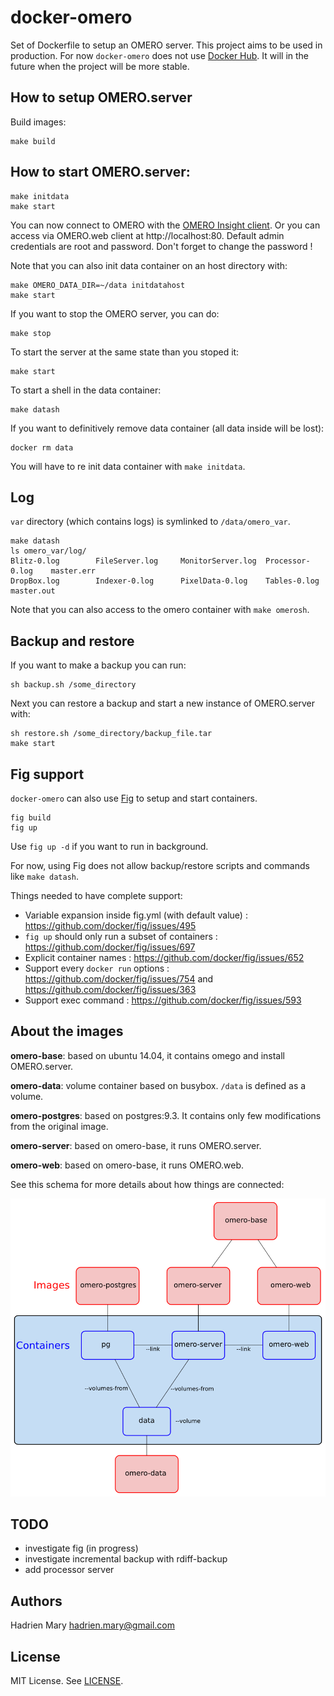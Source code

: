 # docker-omero

Set of Dockerfile to setup an OMERO server. This project aims to be used in production. For now `docker-omero` does not use [Docker Hub](https://hub.docker.com). It will in the future when the project will be more stable.

## How to setup OMERO.server

Build images:

```
make build
```

## How to start OMERO.server:

```
make initdata
make start
```

You can now connect to OMERO with the [OMERO Insight client](http://downloads.openmicroscopy.org/latest/omero5). Or you can access via OMERO.web client at http://localhost:80. Default admin credentials are root and password. Don't forget to change the password !

Note that you can also init data container on an host directory with:

```
make OMERO_DATA_DIR=~/data initdatahost
make start
```

If you want to stop the OMERO server, you can do:

```
make stop
```

To start the server at the same state than you stoped it:

```
make start
```

To start a shell in the data container:

```
make datash
```

If you want to definitively remove data container (all data inside will be lost):

```
docker rm data
```

You will have to re init data container with `make initdata`.

## Log

`var` directory (which contains logs) is symlinked to `/data/omero_var`.

```
make datash
ls omero_var/log/
Blitz-0.log        FileServer.log     MonitorServer.log  Processor-0.log    master.err
DropBox.log        Indexer-0.log      PixelData-0.log    Tables-0.log       master.out
```

Note that you can also access to the omero container with `make omerosh`.

## Backup and restore

If you want to make a backup you can run:

```
sh backup.sh /some_directory
```

Next you can restore a backup and start a new instance of OMERO.server with:

```
sh restore.sh /some_directory/backup_file.tar
make start
```

## Fig support

`docker-omero` can also use [Fig](http://www.fig.sh/index.html) to setup and start containers.

```
fig build
fig up
```

Use `fig up -d` if you want to run in background.

For now, using Fig does not allow backup/restore scripts and commands like `make datash`.

Things needed to have complete support:

- Variable expansion inside fig.yml (with default value) : https://github.com/docker/fig/issues/495
- `fig up` should only run a subset of containers : https://github.com/docker/fig/issues/697
- Explicit container names : https://github.com/docker/fig/issues/652
- Support every `docker run` options : https://github.com/docker/fig/issues/754 and https://github.com/docker/fig/issues/363
- Support exec command : https://github.com/docker/fig/issues/593

## About the images

**omero-base**: based on ubuntu 14.04, it contains omego and install OMERO.server.

**omero-data**: volume container based on busybox. `/data` is defined as a volume.

**omero-postgres**: based on postgres:9.3. It contains only few modifications from the original image.

**omero-server**: based on omero-base, it runs OMERO.server.

**omero-web**: based on omero-base, it runs OMERO.web.

See this schema for more details about how things are connected:

![Schema of docker-omero](schema.png)

## TODO

- investigate fig (in progress)
- investigate incremental backup with rdiff-backup
- add processor server

## Authors

Hadrien Mary <hadrien.mary@gmail.com>

## License

MIT License. See [LICENSE](LICENSE).
